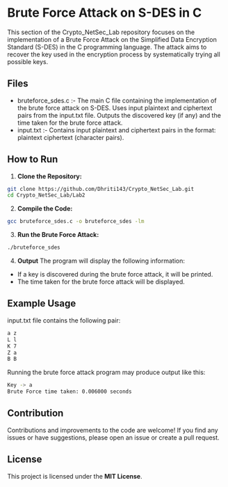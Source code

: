 # Brute Force Attack on S-DES in C
This section of the Crypto_NetSec_Lab repository focuses on the implementation of a Brute Force Attack on the Simplified Data Encryption Standard (S-DES) in the C programming language. 
The attack aims to recover the key used in the encryption process by systematically trying all possible keys.

## Files
 - bruteforce_sdes.c :- 
The main C file containing the implementation of the brute force attack on S-DES.
Uses input plaintext and ciphertext pairs from the input.txt file.
Outputs the discovered key (if any) and the time taken for the brute force attack.
 - input.txt :-
Contains input plaintext and ciphertext pairs in the format: plaintext ciphertext (character pairs).

## How to Run
1. **Clone the Repository:**
  ```bash
  git clone https://github.com/Dhriti143/Crypto_NetSec_Lab.git
  cd Crypto_NetSec_Lab/Lab2
  ```
2. **Compile the Code:**
  ```bash
  gcc bruteforce_sdes.c -o bruteforce_sdes -lm
  ```
3. **Run the Brute Force Attack:**
  ```bash
  ./bruteforce_sdes
  ```
4. **Output**
The program will display the following information:
 - If a key is discovered during the brute force attack, it will be printed.
 - The time taken for the brute force attack will be displayed.

## Example Usage
input.txt file contains the following pair:
  ```bash
  a z
  L l
  K 7
  Z a
  B B
  ```

Running the brute force attack program may produce output like this:
  ```bash
  Key -> a
  Brute Force time taken: 0.006000 seconds
  ```

## Contribution
Contributions and improvements to the code are welcome! If you find any issues or have suggestions, please open an issue or create a pull request.

## License
This project is licensed under the **MIT License**.
